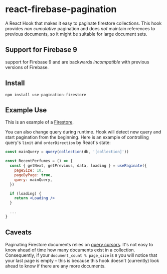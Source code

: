 # react-firebase-pagination

A React Hook that makes it easy to paginate firestore collections.
This hook provides _non cumulative_ pagination and does _not_ maintain references to previous
documents, so it might be suitable for large document sets.

## Support for Firebase 9

support for Firebase 9 and are backwards _incompatible_ with previous versions of Firebase.

## Install

```
npm install use-pagination-firestore
```

## Example Use

This is an example of a [Firestore](https://firebase.google.com/docs/firestore/).

You can also change query during runtime. Hook will detect new query and start pagination from the beginning.
Here is an example of controlling query's `limit` and `orderDirection` by React's state:

```jsx
const mainQuery = query(collection(db, '[collection]'))

const RecentPerfumes = () => {
  const { getNext, getPrevious, data, loading } = usePaginate({
    pageSize: 10,
    pageByPage: true,
    query: mainQuery,
  })

  if (loading) {
    return <Loading />
  }

  ...
}
```

## Caveats

Paginating Firestore documents relies on [query cursors](https://firebase.google.com/docs/firestore/query-data/query-cursors). It's not easy to know
ahead of time how many documents exist in a collection. Consequently, if your `document_count % page_size` is `0` you will notice that your last page
is empty – this is because this hook doesn't (currently) look ahead to know if there are any more documents.
